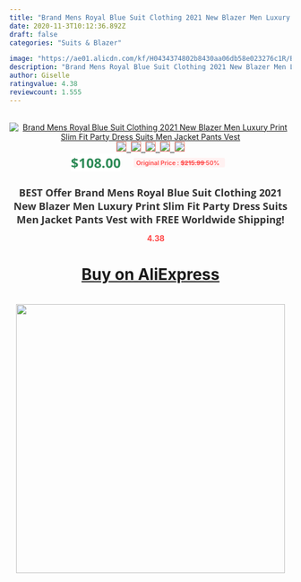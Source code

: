 ```yaml
---
title: "Brand Mens Royal Blue Suit Clothing 2021 New Blazer Men Luxury Print Slim Fit Party Dress Suits Men Jacket Pants Vest"
date: 2020-11-3T10:12:36.892Z
draft: false
categories: "Suits & Blazer"

image: "https://ae01.alicdn.com/kf/H0434374802b8430aa06db58e023276c1R/Brand-Mens-Royal-Blue-Suit-Clothing-2021-New-Blazer-Men-Luxury-Print-Slim-Fit-Party-Dress.jpg"
description: "Brand Mens Royal Blue Suit Clothing 2021 New Blazer Men Luxury Print Slim Fit Party Dress Suits Men Jacket Pants Vest"
author: Giselle
ratingvalue: 4.38
reviewcount: 1.555
---
```

<br>
<div style="text-align: center;">
<a href="https://s.click.aliexpress.com/e/_A50Re5" target="_blank" rel="nofollow noopener noreferrer"><img alt="Brand Mens Royal Blue Suit Clothing 2021 New Blazer Men Luxury Print Slim Fit Party Dress Suits Men Jacket Pants Vest" class="magnifier-image" src="https://ae01.alicdn.com/kf/H0434374802b8430aa06db58e023276c1R/Brand-Mens-Royal-Blue-Suit-Clothing-2021-New-Blazer-Men-Luxury-Print-Slim-Fit-Party-Dress.jpg_640x640.jpg">
<br>
<img style="border:1px solid salmon" src="https://ae01.alicdn.com/kf/H0434374802b8430aa06db58e023276c1R/Brand-Mens-Royal-Blue-Suit-Clothing-2021-New-Blazer-Men-Luxury-Print-Slim-Fit-Party-Dress.jpg_120x120.jpg">&nbsp;&nbsp;<img style="border:1px solid salmon" src="https://ae01.alicdn.com/kf/H12b0498a4e2d454c89e2614e6e62d0382/Brand-Mens-Royal-Blue-Suit-Clothing-2021-New-Blazer-Men-Luxury-Print-Slim-Fit-Party-Dress.jpg_120x120.jpg">&nbsp;&nbsp;<img style="border:1px solid salmon" src="https://ae01.alicdn.com/kf/H9a3e97a39a464b2eb9ff83f4ef61fd45E/Brand-Mens-Royal-Blue-Suit-Clothing-2021-New-Blazer-Men-Luxury-Print-Slim-Fit-Party-Dress.jpg_120x120.jpg">&nbsp;&nbsp;<img style="border:1px solid salmon" src="https://ae01.alicdn.com/kf/H19709fadf7154b39a890a93f5c3c00797/Brand-Mens-Royal-Blue-Suit-Clothing-2021-New-Blazer-Men-Luxury-Print-Slim-Fit-Party-Dress.jpg_120x120.jpg">&nbsp;&nbsp;<img style="border:1px solid salmon" src="https://ae01.alicdn.com/kf/H90085caf9116482faffa5ff93bb31fb5N/Brand-Mens-Royal-Blue-Suit-Clothing-2021-New-Blazer-Men-Luxury-Print-Slim-Fit-Party-Dress.jpg_120x120.jpg"></a></div><br0>
<div style="text-align: center;"><span style="background-color: white; border: 0px; box-sizing: border-box; color: seagreen; display: inline-block; font-family: &quot;open sans&quot; , &quot;arial&quot; , &quot;helvetica&quot; , sans-serif , &quot;heiti&quot;; font-size: 24px; font-stretch: inherit; font-weight: 700; line-height: inherit; margin: 0px 10px 0px 0px; padding: 0px; vertical-align: middle;">$108.00 </span>
<span style="background: rgb(255 , 241 , 241); border-radius: 3px; border: 0px; box-sizing: border-box; color: #ff4747; display: inline-block; font-family: inherit; font-size: 12px; font-stretch: inherit; font-style: inherit; font-variant: inherit; font-weight: 600; line-height: inherit; margin: 0px; padding: 2px 5px; transform: scale(0.9); vertical-align: middle;">Original Price : <b style="text-decoration: line-through;">$215.99 </b> 50%&nbsp;&nbsp;</span></div>
<h1 style="color: #333333; display: inline-block; font-family: &quot;open sans&quot; , &quot;arial&quot; , &quot;helvetica&quot; , sans-serif , &quot;heiti&quot;; font-size: 18px; font-stretch: inherit; font-weight: 700; text-align: center;">BEST Offer Brand Mens Royal Blue Suit Clothing 2021 New Blazer Men Luxury Print Slim Fit Party Dress Suits Men Jacket Pants Vest with FREE Worldwide Shipping!</h1>
<div style="color: #ff4747; text-align: center;">
<img src="https://4.bp.blogspot.com/-M0ZcTcb-5uY/XleCXlxnR4I/AAAAAAAAAEc/OrjgMkXV1oMQFaCRZj5HQwOCBcu3w1FegCPcBGAYYCw/s1600/star.png" style="height: 15px;">&nbsp;<b>4.38</b></div>
<div class="button_cont" align="center"><a class="buynow_a" href="https://s.click.aliexpress.com/e/_A50Re5" target="_blank" rel="nofollow noopener noreferrer"><H1>Buy on AliExpress</H1></a></div><br>
<div class="separator" style="clear: both; text-align: center;">
<img src="https://lh3.googleusercontent.com/-pTy5HemUv9M/XlePHvY0dAI/AAAAAAAAAE4/0nX5iRUoIWY8eMW9Dpxeirr157OZliDIgCLcBGAsYHQ/s1600/badge.gif" width="480">
</div>
